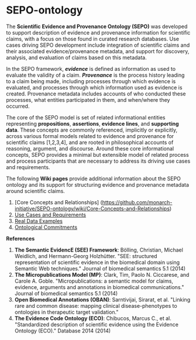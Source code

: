 # SEPO-ontology

The **Scientific Evidence and Provenance Ontology (SEPO)** was developed to support description of evidence and provenance information for scientific claims, with a focus on those found in curated research databases. Use cases driving SEPO development include integration of scientific claims and their associated evidence/provenance metadata, and support for discovery, analysis, and evaluation of claims based on this metadata. 

In the SEPO framework, ***evidence*** is defined as information as used to evaluate the validity of a claim. ***Provenance*** is the process history leading to a claim being made, including processes through which evidence is evaluated, and processes through which  information used as evidence is created. Provenance metadata includes accounts of who conducted these processes, what entities participated in them, and when/where they occurred. 

The core of the SEPO model is set of related informational entities representing **propositions**, **assertions**, **evidence lines**, and **supporting data**.  These concepts are commonly referenced, implicitly or explicitly, across various formal models related to evidence and provenance for scientific claims [1,2,3,4], and are rooted in philosophical accounts of reasoning, argument, and discourse. Around these core informational concepts, SEPO provides a minimal but extensible model of related process and process participants that are necessary to address its driving use cases and requirements. 

The following **Wiki pages** provide additional information about the SEPO ontology and its support for structuring evidence and provenance metadata around scientific claims. 

1. [Core Concepts and Relationships] (https://github.com/monarch-initiative/SEPO-ontology/wiki/Core-Concepts-and-Relationships)
2. [Use Cases and Requirements](https://github.com/monarch-initiative/SEPO-ontology/wiki/Use-Cases-and-Requirements)
3. [Real Data Examples](https://github.com/monarch-initiative/SEPO-ontology/wiki/Real-Data-Examples)
4. [Ontological Commitments](https://github.com/monarch-initiative/SEPO-ontology/wiki/Ontological-Committments)

**References**

1. **The Semantic EvidencE (SEE) Framework**: Bölling, Christian, Michael Weidlich, and Hermann-Georg Holzhütter. "SEE: structured representation of scientific evidence in the biomedical domain using Semantic Web techniques." Journal of biomedical semantics 5.1 (2014)
2. **The Micropublications Model (MP)**: Clark, Tim, Paolo N. Ciccarese, and Carole A. Goble. "Micropublications: a semantic model for claims, evidence, arguments and annotations in biomedical communications." Journal of biomedical semantics 5.1 (2014)
3. **Open Biomedical Annotations (OBAN)**: Sarntivijai, Sirarat, et al. "Linking rare and common disease: mapping clinical disease-phenotypes to ontologies in therapeutic target validation."
4. **The Evidence Code Ontology (ECO)**: Chibucos, Marcus C., et al. "Standardized description of scientific evidence using the Evidence Ontology (ECO)." Database 2014 (2014)
